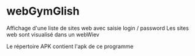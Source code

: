 # webGymGlish

Affichage d'une liste de sites web avec saisie login / password
Les sites web sont visualisé dans un webWiev

Le répertoire APK contient l'apk de ce programme